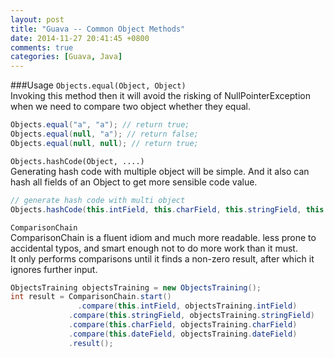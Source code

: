 ```yaml
---
layout: post
title: "Guava -- Common Object Methods"
date: 2014-11-27 20:41:45 +0800
comments: true
categories: [Guava, Java]
---
```


###Usage
`Objects.equal(Object, Object)`   
Invoking this method then it will avoid the risking of NullPointerException when we need to compare two object whether they equal.
``` java
Objects.equal("a", "a"); // return true;
Objects.equal(null, "a"); // return false;
Objects.equal(null, null); // return true;
```
<!--more-->
`Objects.hashCode(Object, ....)`   
Generating hash code with multiple object will be simple. And it also can hash all fields of an Object to get more sensible code value.   
``` java
// generate hash code with multi object
Objects.hashCode(this.intField, this.charField, this.stringField, this.dateField); 
```

`ComparisonChain`   
ComparisonChain is a fluent idiom and much more readable. less prone to accidental typos, and smart enough not to do more work than it must.   
It only performs comparisons until it finds a non-zero result, after which it ignores further input.
``` java
ObjectsTraining objectsTraining = new ObjectsTraining();
int result = ComparisonChain.start()
			   .compare(this.intField, objectsTraining.intField)
             .compare(this.stringField, objectsTraining.stringField)
             .compare(this.charField, objectsTraining.charField)
             .compare(this.dateField, objectsTraining.dateField)
             .result();
```

